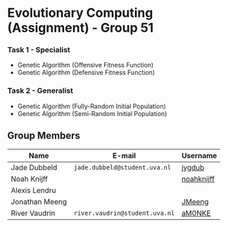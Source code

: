# Evolutionary Computing (Assignment) - Group 51

 ### Task 1 - Specialist
 - Genetic Algorithm (Offensive Fitness Function)
 - Genetic Algorithm (Defensive Fitness Function)

 ### Task 2 - Generalist
 - Genetic Algorithm (Fully-Random Initial Population)
 - Genetic Algorithm (Semi-Random Initial Population)

 ## Group Members

 | **Name**       | **E-mail**                     | **Username** |
 |----------------|--------------------------------|--------------|
 | Jade Dubbeld   | `jade.dubbeld@student.uva.nl`  | [jygdub](https://github.com/jygdub)         |
 | Noah Knijff    |                                | [noahknijff](https://github.com/noahknijf)  |
 | Alexis Lendru  |                                | []()  |
 | Jonathan Meeng |                                | [JMeeng](https://github.com/JMeeng)         |
 | River Vaudrin  | `river.vaudrin@student.uva.nl` | [aM0NKE](https://github.com/aM0NKE)         |

